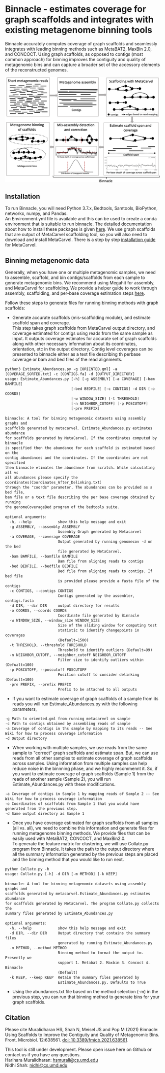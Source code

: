 # Binnacle - estimates coverage for graph scaffolds and integrates with existing metagenome binning tools

Binnacle accurately computes coverage of graph scaffolds and seamlessly integrates with leading binning methods such as MetaBAT2, MaxBin 2.0, and CONCOCT. Using graph scaffolds, as opposed to contigs (most common approach) for binning improves the contiguity and quality of metagenomic bins and can capture a broader set of the accessory elements of the reconstructed genomes.
<tr> 
    <p align="center"><img src="img/Figure1.png" width=750 /></p>
</tr>

## Installation
To run Binnacle, you will need Python 3.7.x, Bedtools, Samtools, BioPython, networkx, numpy, and Pandas. <br/>
An Environment.yml file is available and this can be used to create a conda environment that is suitable to run binnacle. 
The detailed documentation about how to install these packages is given [here](https://github.com/marbl/binnacle/wiki/1.-Package-Dependencies).
We use graph scaffolds that are output of MetaCarvel scaffolding tool, so you will also need to download and install MetaCarvel. There is a step by step [installation guide](https://github.com/marbl/MetaCarvel/wiki) for MetaCarvel. 

## Binning metagenomic data
Generally, when you have one or multiple metagenomic samples, we need to assemble, scaffold, and bin contigs/scaffolds from each sample to generate metagenomic bins. We recommend using Megahit for assembly, and MetaCarvel for scaffolding. We provide a helper guide to work through assembly, scaffolding, and per-base coverage estimation steps [here](https://github.com/marbl/binnacle/wiki/2.-Preparing-the-Data). 

Follow these steps to generate files for running binning methods with graph scaffolds:
* Generate accurate scaffolds (mis-scaffolding module), and estimate scaffold span and coverage. <br/>
  This step takes graph scaffolds from MetaCarvel output directory, and coverage estimated for contigs using reads from the same sample as input. It outputs coverage estimates for accurate set of graph scaffolds along with other necessary information about its coordinates, orientation, etc in the output directory.
Contig level coverages can be presented to binnacle either as a text file describing th perbase coverage or bam and bed files of the read alignments.

```
python3 Estimate_Abundances.py -g [ORIENTED.gml] -a [COVERAGE_SORTED.txt] -c [CONTIGS.fa] -d [OUTPUT_DIRECTORY]
usage: Estimate_Abundances.py [-h] [-g ASSEMBLY] [-a COVERAGE] [-bam BAMFILE]
                              [-bed BEDFILE] [-c CONTIGS] -d DIR [-o COORDS]
                              [-w WINDOW_SIZE] [-t THRESHOLD]
                              [-n NEIGHBOR_CUTOFF] [-p POSCUTOFF]
                              [-pre PREFIX]

binnacle: A tool for binning metagenomic datasets using assembly graphs and
scaffolds generated by metacarvel. Estimate_Abundances.py estimates abundance
for scaffolds generated by MetaCarvel. If the coordinates computed by binnacle
is specified then the abundance for each scaffold is estimated based on the
contig abundances and the coordinates. If the coordinates are not specified
then binnacle etimates the abundance from scratch. While calculating all vs
all abundances please specify the coordinates(Coordinates_After_Delinking.txt)
through the "coords" parameter. The abundances can be provided as a bed file,
bam file or a text file describing the per base coverage obtained by running
the genomeCoverageBed program of the bedtools suite.

optional arguments:
  -h, --help            show this help message and exit
  -g ASSEMBLY, --assembly ASSEMBLY
                        Assembly Graph generated by Metacarvel
  -a COVERAGE, --coverage COVERAGE
                        Output generated by running genomecov -d on the bed
                        file generated by MetaCarvel.
  -bam BAMFILE, --bamfile BAMFILE
                        Bam file from aligning reads to contigs
  -bed BEDFILE, --bedfile BEDFILE
                        Bed file from aligning reads to contigs. If bed file
                        is provided please provide a fasta file of the contigs
  -c CONTIGS, --contigs CONTIGS
                        Contigs generated by the assembler, contigs.fasta
  -d DIR, --dir DIR     output directory for results
  -o COORDS, --coords COORDS
                        Coordinate file generated by Binnacle
  -w WINDOW_SIZE, --window_size WINDOW_SIZE
                        Size of the sliding window for computing test
                        statistic to identify changepoints in coverages
                        (Default=1500)
  -t THRESHOLD, --threshold THRESHOLD
                        Threshold to identify outliers (Default=99)
  -n NEIGHBOR_CUTOFF, --neighbor_cutoff NEIGHBOR_CUTOFF
                        Filter size to identify outliers within (Defualt=100)
  -p POSCUTOFF, --poscutoff POSCUTOFF
                        Position cutoff to consider delinking (Default=100)
  -pre PREFIX, --prefix PREFIX
                        Prefix to be attached to all outputs
```
* If you want to estimate coverage of graph scaffolds of a sample from its reads  you will run Estimate_Abundances.py with the following parameters, 

```
-g Path to oriented.gml from running metacarvel on sample
-c Path to contigs obtained by assembling reads of sample
-a Coverage of contigs in ths sample by mapping to its reads -- See Wiki for how to process coverage information
-d Output directory
```

* When working with multiple samples, we use reads from the same sample to "correct" graph scaffolds and estimate span. But, we can use reads from all other samples to estimate coverage of graph scaffolds across samples. Using information from multiple samples can help reduce noise in the binnning phase, and we highly recommennt it. 
So, if you want to estimate coverage of graph scaffolds (Sample 1) from the reads of another sample (Sample 2), you will run Estimate_Abundances.py with these modifications.

```
-a Coverage of contigs in Sample 1 by mapping reads of Sample 2 -- See Wiki for how to process coverage information
-o Coordinates of scaffolds from Sample 1 that you would have generated from the previous step.
-d Same output directory as Sample 1
```

* Once you have coverage estimated for graph scaffolds from all samples (all vs. all), we need to combine this information and generate files for running metagenome binning methods. We provide files that can be easily used with MetaBAT2, CONCOCT, and MaxBin2.0. <br/>
To generate the feature matrix for clustering, we will use Collate.py program from Binnacle. It takes the path to the output directory where all the summary information generated by the previous steps are placed and the binning method that you would like to run next.

```
python Collate.py -h                        
usage: Collate.py [-h] -d DIR [-m METHOD] [-k KEEP]

binnacle: A tool for binning metagenomic datasets using assembly graphs and
scaffolds generated by metacarvel.Estimate_Abundances.py estimates abundance
for scaffolds generated by MetaCarvel. The program Collate.py collects the
summary files generated by Estimate_Abundances.py

optional arguments:
  -h, --help            show this help message and exit
  -d DIR, --dir DIR     Output directory that contains the summary files
                        generated by running Estimate_Abundances.py
  -m METHOD, --method METHOD
                        Binning method to format the output to. Presently we
                        support 1. Metabat 2. Maxbin 3. Concoct 4. Binnacle
                        (Default)
  -k KEEP, --keep KEEP  Retain the summary files generated by
                        Estimate_Abundances.py. Defaults to True 
```

* Using the abundances.txt file based on the method selection (-m) in the previous step, you can run that binning method to generate bins for your graph scaffolds.

## Citation

Please cite Muralidharan HS, Shah N, Meisel JS and Pop M (2021) Binnacle: Using Scaffolds to Improve the Contiguity and Quality of Metagenomic Bins. Front. Microbiol. 12:638561. [doi: 10.3389/fmicb.2021.638561](https://www.frontiersin.org/articles/10.3389/fmicb.2021.638561/).

This tool is still under development. Please open issue here on Github or contact us if you have any questions. <br/>
Harihara Muralidharan: hsmurali@cs.umd.edu<br/>
Nidhi Shah: nidhi@cs.umd.edu
